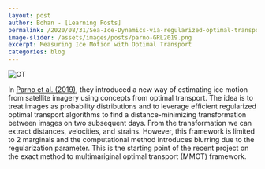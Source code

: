 ```yaml
---
layout: post
author: Bohan - [Learning Posts]
permalink: /2020/08/31/Sea-Ice-Dynamics-via-regularized-optimal-transport.html
image-slider: /assets/images/posts/parno-GRL2019.png
excerpt: Measuring Ice Motion with Optimal Transport
categories: blog
---
```


<img class="img-fluid" src="{{site.baseurl}}/{{page.image-slider}}" alt="OT">

In [Parno et al. (2019)](https://agupubs.onlinelibrary.wiley.com/doi/abs/10.1029/2019GL083037), they introduced a new way of estimating ice motion from satellite imagery using concepts from optimal transport.  The idea is to treat images as probability distributions and to leverage efficient regularized optimal transport algorithms to find a distance-minimizing transformation between images on two subsequent days.  From the transformation we can extract distances, velocities, and strains. However, this framework is limited to 2 marginals and the computational method introduces blurring due to the regularization parameter. This is the starting point of the recent project on the exact method to multimariginal optimal transport (MMOT) framework. 

